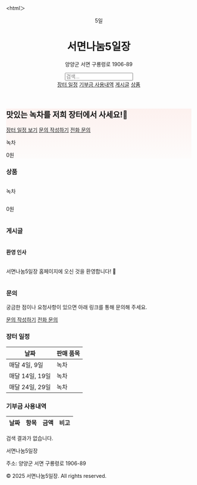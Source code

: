 <html＞
<head>
<meta charset="UTF-8">
<title>서면나눔5일장</title>
<meta name="viewport" content="width=device-width, initial-scale=1.0">
<link href="https://unpkg.com/tailwindcss@^2/dist/tailwind.min.css" rel="stylesheet">
<style>
.hero-bg {background: linear-gradient(180deg, rgba(255,99,71,0.08), rgba(255,160,122,0.02));}
.search-item {min-width: 300px; display: flex; flex-direction: column; justify-content: center;}
.scroll-container {display:flex; overflow-x:auto; gap:1rem;}
</style>
</head>
<body class="font-sans text-gray-800 bg-gray-50">

<!-- Header -->
<header class="bg-white shadow-sm">
  <div class="max-w-6xl mx-auto px-4 py-4 flex items-center justify-between">
    <div class="flex items-center space-x-3">
      <div class="w-12 h-12 bg-green-500 rounded-md flex items-center justify-center text-white font-bold">5일</div>
      <div>
        <h1 class="text-lg font-semibold">서면나눔5일장</h1>
        <p class="text-xs text-gray-500">양양군 서면 구룡령로 1906-89</p>
      </div>
    </div>
    <div class="flex items-center space-x-2">
      <input id="search-input" type="text" placeholder="검색..." class="border p-2 rounded w-64">
      <nav class="space-x-4 text-sm">
        <a href="#schedule" class="hover:underline">장터 일정</a>
        <a href="#donation" class="hover:underline">기부금 사용내역</a>
        <a href="#posts" class="hover:underline">게시글</a>
        <a href="#products" class="hover:underline">상품</a>
      </nav>
    </div>
  </div>
</header>

<!-- Hero -->
<section class="hero-bg py-12">
  <div class="max-w-6xl mx-auto px-4 grid md:grid-cols-2 gap-6 items-center">
    <div>
      <h2 class="text-3xl font-extrabold mb-2">맛있는 녹차를 저희 장터에서 사세요!🍵</h2>
      <div class="flex space-x-3">
        <a href="#schedule" class="px-4 py-2 bg-green-500 text-white rounded shadow-sm">장터 일정 보기</a>
        <a href="https://forms.gle/h7DNUtKJ9b5EeR3CA" target="_blank" class="px-4 py-2 border border-gray-300 rounded hover:bg-gray-100">문의 작성하기</a>
        <a href="tel:01026946608" class="px-4 py-2 border border-gray-300 rounded hover:bg-gray-100">전화 문의</a>
      </div>
    </div>
    <div class="bg-white rounded-lg shadow-inner p-4 text-center">
      <p class="font-semibold">녹차</p>
      <p class="text-red-500 font-bold mt-1">0원</p>
    </div>
  </div>
</section>

<div id="sections">

  <!-- 상품 -->
  <section id="products" class="bg-white py-10">
    <div class="max-w-6xl mx-auto px-4">
      <h3 class="text-2xl font-bold mb-4">상품</h3>
      <div id="product-list" class="scroll-container">
        <div class="border p-4 w-60 flex-shrink-0 search-item text-center bg-gray-50 rounded relative">
          <p class="font-semibold">녹차</p>
          <p class="text-red-500 font-bold mt-1">0원</p>
        </div>
      </div>
    </div>
  </section>

  <!-- 게시글 -->
  <section id="posts" class="bg-white py-10">
    <div class="max-w-6xl mx-auto px-4">
      <h3 class="text-2xl font-bold mb-4">게시글</h3>
      <div id="post-list" class="scroll-container">
        <div class="border p-4 w-96 flex-shrink-0 search-item bg-gray-50 rounded relative">
          <h4 class="font-semibold">환영 인사</h4>
          <p>서면나눔5일장 홈페이지에 오신 것을 환영합니다! 🍵</p>
        </div>
      </div>
    </div>
  </section>

  <!-- 문의 -->
  <section id="inquiry" class="bg-white py-10">
    <div class="max-w-6xl mx-auto px-4">
      <h3 class="text-2xl font-bold mb-4">문의</h3>
      <p class="mb-3">궁금한 점이나 요청사항이 있으면 아래 링크를 통해 문의해 주세요.</p>
      <a href="https://forms.gle/h7DNUtKJ9b5EeR3CA" target="_blank"
         class="px-4 py-2 bg-green-500 text-white rounded shadow-sm">문의 작성하기</a>
      <a href="tel:01026946608"
         class="ml-2 px-4 py-2 border border-gray-300 rounded hover:bg-gray-100">전화 문의</a>
    </div>
  </section>

  <!-- 장터 일정 -->
  <section id="schedule" class="bg-white py-8">
    <div class="max-w-6xl mx-auto px-4">
      <h3 class="text-2xl font-bold mb-4">장터 일정</h3>
      <div class="overflow-auto bg-gray-50 p-4 rounded">
        <table class="min-w-full text-sm text-left">
          <thead><tr><th class="p-2">날짜</th><th class="p-2">판매 품목</th></tr></thead>
          <tbody>
            <tr class="border-t"><td class="p-2">매달 4일, 9일</td><td class="p-2">녹차</td></tr>
            <tr class="border-t"><td class="p-2">매달 14일, 19일</td><td class="p-2">녹차</td></tr>
            <tr class="border-t"><td class="p-2">매달 24일, 29일</td><td class="p-2">녹차</td></tr>
          </tbody>
        </table>
      </div>
    </div>
  </section>

  <!-- 기부금 사용내역 -->
  <section id="donation" class="bg-white py-10">
    <div class="max-w-6xl mx-auto px-4">
      <h3 class="text-2xl font-bold mb-4">기부금 사용내역</h3>
      <div class="overflow-auto bg-gray-50 p-4 rounded">
        <table class="min-w-full text-sm text-left">
          <thead><tr><th class="p-2">날짜</th><th class="p-2">항목</th><th class="p-2">금액</th><th class="p-2">비고</th></tr></thead>
          <tbody id="donation-body"></tbody>
        </table>
      </div>
    </div>
  </section>

</div>

<div id="no-results" class="hidden text-center text-gray-500 py-6">검색 결과가 없습니다.</div>

<footer class="bg-gray-800 text-gray-200 py-6 mt-8">
  <div class="max-w-6xl mx-auto px-4 text-sm flex flex-col md:flex-row justify-between">
    <div>
      <p class="font-semibold">서면나눔5일장</p>
      <p class="text-xs">주소: 양양군 서면 구룡령로 1906-89</p>
    </div>
    <div class="text-xs text-gray-400">
      <p>© 2025 서면나눔5일장. All rights reserved.</p>
    </div>
  </div>
</footer>

<script>
async function loadDonations() {
  const sheetId = "1BonKPabCsJpnpmatmyoabENRZjgxpOmN7q73cgQdFD8";
  const sheetName = "Sheet1";
  const url = `https://opensheet.elk.sh/${sheetId}/${sheetName}`;
  try {
    const res = await fetch(url);
    const data = await res.json();
    const tbody = document.getElementById("donation-body");
    tbody.innerHTML = "";
    data.forEach(row => {
      const tr = document.createElement("tr");
      tr.innerHTML = `
        <td class="p-2 border-t">${row.날짜||""}</td>
        <td class="p-2 border-t">${row.항목||""}</td>
        <td class="p-2 border-t">${row.금액||""}</td>
        <td class="p-2 border-t">${row.비고||""}</td>
      `;
      tbody.appendChild(tr);
    });
  } catch(err) { console.error("기부금 로드 실패:", err); }
}
loadDonations();

const searchInput = document.getElementById('search-input');
const sections = document.getElementById('sections');
const productList = document.getElementById('product-list');
const postList = document.getElementById('post-list');
const noResults = document.getElementById('no-results');

searchInput.addEventListener('input', ()=>{
  const query = searchInput.value.trim().toLowerCase();
  const productItems = Array.from(productList.children);
  const postItems = Array.from(postList.children);

  sections.appendChild(document.getElementById('products'));
  sections.appendChild(document.getElementById('posts'));
  sections.appendChild(document.getElementById('inquiry'));
  sections.appendChild(document.getElementById('schedule'));
  sections.appendChild(document.getElementById('donation'));

  let productVisible = false;
  let postVisible = false;

  productItems.forEach(div=>{
    if(query === "" || div.textContent.toLowerCase().includes(query)) {
      div.style.display = 'block';
      productVisible = true;
    } else div.style.display = 'none';
  });

  postItems.forEach(div=>{
    if(query === "" || div.textContent.toLowerCase().includes(query)) {
      div.style.display = 'block';
      postVisible = true;
    } else div.style.display = 'none';
  });

  if(query!=="" && !productVisible && !postVisible) noResults.classList.remove('hidden');
  else noResults.classList.add('hidden');
});
</script>

</body>
</html>
